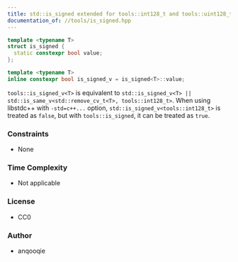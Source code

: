 ```yaml
---
title: std::is_signed extended for tools::int128_t and tools::uint128_t
documentation_of: //tools/is_signed.hpp
---
```


```cpp
template <typename T>
struct is_signed {
  static constexpr bool value;
};

template <typename T>
inline constexpr bool is_signed_v = is_signed<T>::value;
```

`tools::is_signed_v<T>` is equivalent to `std::is_signed_v<T> || std::is_same_v<std::remove_cv_t<T>, tools::int128_t>`.
When using libstdc++ with `-std=c++...` option, `std::is_signed_v<tools::int128_t>` is treated as `false`, but with `tools::is_signed`, it can be treated as `true`.

### Constraints
- None

### Time Complexity
- Not applicable

### License
- CC0

### Author
- anqooqie
